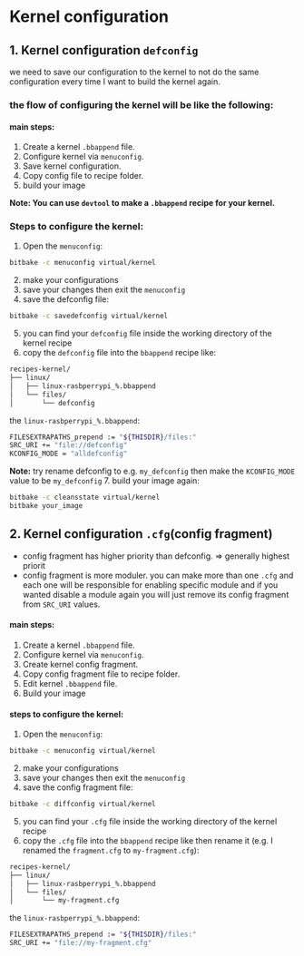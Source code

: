 # Kernel configuration
## 1. Kernel configuration `defconfig`
we need to save our configuration to the kernel to not do the same configuration every time I want to build the kernel again.

### the flow of configuring the kernel will be like the following:
#### main steps:
1. Create a kernel `.bbappend` file.
2. Configure kernel via `menuconfig`.
3. Save kernel configuration.
4. Copy config file to recipe folder.
5. build your image

**Note: You can use `devtool` to make a `.bbappend` recipe for your kernel.**

### Steps to configure the kernel:
1. Open the `menuconfig`:
```bash
bitbake -c menuconfig virtual/kernel
```
2. make your configurations
3. save your changes then exit the `menuconfig`
4. save the defconfig file:
```bash
bitbake -c savedefconfig virtual/kernel
```
5. you can find your `defconfig` file inside the working directory of the kernel recipe
6. copy the `defconfig` file into the `bbappend` recipe like:
```bash
recipes-kernel/
├── linux/
│   ├── linux-rasbperrypi_%.bbappend
│   └── files/
│       └── defconfig
```
the `linux-rasbperrypi_%.bbappend`:
```bash
FILESEXTRAPATHS_prepend := "${THISDIR}/files:"
SRC_URI += "file://defconfig"
KCONFIG_MODE = "alldefconfig"
```
**Note:** try rename defconfig to e.g. `my_defconfig` then make the `KCONFIG_MODE` value to be `my_defconfig`
7. build your image again:
```bash
bitbake -c cleansstate virtual/kernel
bitbake your_image
```
## 2. Kernel configuration `.cfg`(config fragment)
* config fragment has higher priority than defconfig. => generally highest priorit
* config fragment is more moduler. you can make more than one `.cfg` and each one will be responsible for enabling specific module and if you wanted disable a module again you will just remove its config fragment from `SRC_URI` values.

#### main steps:
1. Create a kernel `.bbappend` file.
2. Configure kernel via `menuconfig`.
3. Create kernel config fragment.
4. Copy config fragment file to recipe folder.
5. Edit kernel `.bbappend` file.
6. Build your image

#### steps to configure the kernel:
1. Open the `menuconfig`:
```bash
bitbake -c menuconfig virtual/kernel
```
2. make your configurations
3. save your changes then exit the `menuconfig`
4. save the config fragment file:
```bash
bitbake -c diffconfig virtual/kernel
```
5. you can find your `.cfg` file inside the working directory of the kernel recipe
6. copy the `.cfg` file into the `bbappend` recipe like then rename it (e.g. I renamed the `fragment.cfg` to `my-fragment.cfg`):
```bash
recipes-kernel/
├── linux/
│   ├── linux-rasbperrypi_%.bbappend
│   └── files/
│       └── my-fragment.cfg
```
the `linux-rasbperrypi_%.bbappend`:
```bash
FILESEXTRAPATHS_prepend := "${THISDIR}/files:"
SRC_URI += "file://my-fragment.cfg"
```